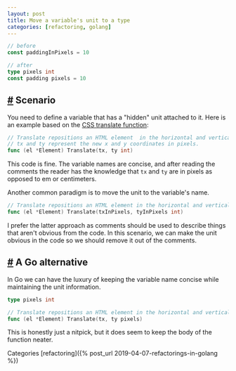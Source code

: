 ```yaml
---
layout: post
title: Move a variable's unit to a type
categories: [refactoring, golang]
---
```


```go
// before
const paddingInPixels = 10

// after
type pixels int
const padding pixels = 10
```

## [#](#-scenario) Scenario
You need to define a variable that has a "hidden" unit attached to it. Here is an example based on the 
[CSS translate function](https://developer.mozilla.org/en-US/docs/Web/CSS/transform-function/translate):
```go
// Translate repositions an HTML element  in the horizontal and vertical directions.
// tx and ty represent the new x and y coordinates in pixels.
func (el *Element) Translate(tx, ty int)
```
This code is fine. The variable names are concise, and after reading the comments 
the reader has the knowledge that `tx` and `ty` are in pixels as opposed to em or centimeters. 

Another common paradigm is to move the unit to the variable's name.
```go
// Translate repositions an HTML element in the horizontal and vertical directions.
func (el *Element) Translate(txInPixels, tyInPixels int)
```
I prefer the latter approach as comments should be used to
describe things that aren't obvious from the code. In this scenario, we can make the unit
obvious in the code so we should remove it out of the comments.

## [#](#-a-go-alternative) A Go alternative
In Go we can have the luxury of keeping the variable name concise while maintaining the
unit information.
```go
type pixels int

// Translate repositions an HTML element in the horizontal and vertical directions.
func (el *Element) Translate(tx, ty pixels)
```
This is honestly just a nitpick, but it does seem to keep the body of the function neater.

Categories [refactoring]({% post_url 2019-04-07-refactorings-in-golang %})
